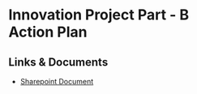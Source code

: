 # Innovation Project Part - B <br>Action Plan

## Links & Documents

- [Sharepoint Document](https://tafewa-my.sharepoint.com/:w:/r/personal/j233195_tafe_wa_edu_au/Documents/Cluster%20-%20Innovative%20Project%20-%20Part%201/Project%20-%20Shire%20of%20Chittering%202024/Shire%20of%20Chittering%20Client%20Project%20Action%20Plan.docx?d=w4b4f49ce29224bb2b67cb42168a21dfe&csf=1&web=1&e=ISN5S4)

